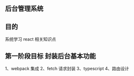 ## 后台管理系统


## 目的
系统学习 react 相关知识点

## 第一阶段目标 封装后台基本功能
1、webpack 集成
2、fetch 请求封装
3、typescript
4、路由设计